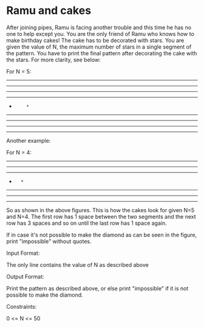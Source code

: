Ramu and cakes
==============
After joining pipes, Ramu is facing another trouble and this time he has no one to help except you. You are the only friend of Ramu who knows how to make birthday cakes! The cake has to be decorated with stars. You are given the value of N,  the maximum number of stars in a single segment of the pattern. You have to print the final pattern after decorating the cake with the stars. For more clarity, see below:

For  N = 5:


***** *****
****   ****
***     ***
**       **
*         *
**       **
***     ***
****   ****
***** *****
Another example:

For N = 4:


**** ****
***   ***
**     **
*       *
**     **
***   ***
**** ****

So as shown in the above figures. This is how the cakes look for given N=5 and N=4. The first row has 1 space between the two segments and the next row has 3 spaces and so on until the last row has 1 space again.

 

If in case it's not possible to make the diamond as can be seen in the figure, print "impossible" without quotes.

 

Input Format:

The only line contains the value of N as described above

 

Output Format:

Print the pattern as described above, or else print "impossible" if it is not possible to make the diamond.

 

Constraints:

0 <= N <= 50